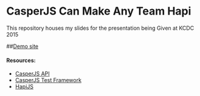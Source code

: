 # CasperJS Can Make Any Team Hapi

This repository houses my slides for the presentation being Given at KCDC 2015

##[Demo site](http://thejwal-kcdc.cloudapp.net)

#### Resources:
- [CasperJS API](http://docs.casperjs.org/en/latest/modules/index.html) 
- [CasperJS Test Framework](http://docs.casperjs.org/en/latest/testing.html)
- [HapiJS](https://www.npmjs.com/package/hapi)
